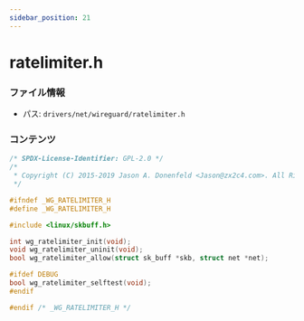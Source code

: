 ```yaml
---
sidebar_position: 21
---
```

# ratelimiter.h

### ファイル情報

- パス: `drivers/net/wireguard/ratelimiter.h`

### コンテンツ

```h
/* SPDX-License-Identifier: GPL-2.0 */
/*
 * Copyright (C) 2015-2019 Jason A. Donenfeld <Jason@zx2c4.com>. All Rights Reserved.
 */

#ifndef _WG_RATELIMITER_H
#define _WG_RATELIMITER_H

#include <linux/skbuff.h>

int wg_ratelimiter_init(void);
void wg_ratelimiter_uninit(void);
bool wg_ratelimiter_allow(struct sk_buff *skb, struct net *net);

#ifdef DEBUG
bool wg_ratelimiter_selftest(void);
#endif

#endif /* _WG_RATELIMITER_H */

```

